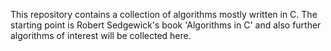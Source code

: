 This repository contains a collection of algorithms mostly written in
C. The starting point is Robert Sedgewick's book 'Algorithms in C' and
also further algorithms of interest will be collected here.